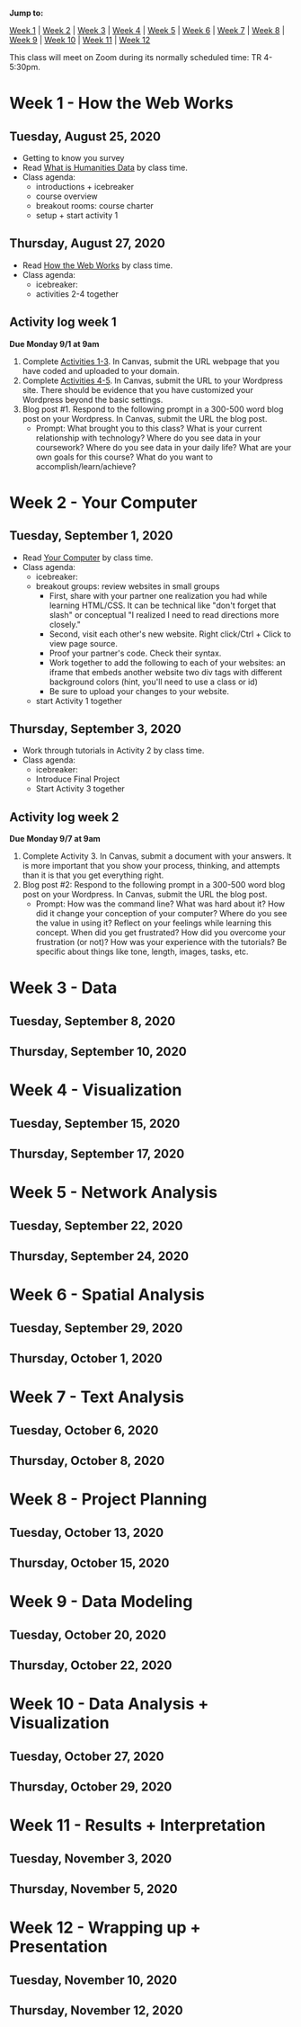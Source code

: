 
**Jump to:**

[Week 1](#week1-how-the-web-works) \| [Week 2](#week-2-your-computer) \|  [Week 3](#week3-data) \|  [Week 4](#week-4-visualization) \|  [Week 5](#week-5-network-analysis) \|  [Week 6](#week-6-spatial-analysis) \|  [Week 7](#week-7-text-analysis) \|  [Week 8](#week-8-project-planning) \|  [Week 9](#week-9-data-modeling) \|  [Week 10](#week-10-data-analysis-visualization) \|  [Week 11](#week-11-results-interpretation) \|  [Week 12](#week-12-wrapping-up-presentation) 

This class will meet on Zoom during its normally scheduled time: TR 4-5:30pm. 

# Week 1 - How the Web Works

## Tuesday, August 25, 2020
* Getting to know you survey
* Read [What is Humanities Data]() by class time. 
* Class agenda:
	* introductions + icebreaker
	* course overview
	* breakout rooms: course charter 
	* setup + start activity 1


## Thursday, August 27, 2020
* Read [How the Web Works]() by class time.
* Class agenda: 
	* icebreaker:
	* activities 2-4 together

## Activity log week 1
**Due Monday 9/1 at 9am**

1. Complete [Activities 1-3](how-the-web-works/#activities). In Canvas, submit the URL webpage that you have coded and uploaded to your domain. 
2. Complete [Activities 4-5](how-the-web-works/#activities). In Canvas, submit the URL to your Wordpress site. There should be evidence that you have customized your Wordpress beyond the basic settings. 
3. Blog post #1. Respond to the following prompt in a 300-500 word blog post on your Wordpress. In Canvas, submit the URL the blog post. 
	- Prompt: What brought you to this class? What is your current relationship with technology? Where do you see data in your coursework? Where do you see data in your daily life? What are your own goals for this course? What do you want to accomplish/learn/achieve?  


# Week 2 - Your Computer

## Tuesday, September 1, 2020
* Read [Your Computer]() by class time. 
* Class agenda: 
	* icebreaker:
	* breakout groups: review websites in small groups
		* First, share with your partner one realization you had while learning HTML/CSS. It can be technical like "don't forget that slash" or conceptual "I realized I need to read directions more closely."
    	* Second, visit each other's new website. Right click/Ctrl + Click to view page source.
    	* Proof your partner's code. Check their syntax.
    	* Work together to add the following to each of your websites:
        an iframe that embeds another website
        two div tags with different background colors (hint, you'll need to use a class or id)
    	* Be sure to upload your changes to your website.
	* start Activity 1 together


## Thursday, September 3, 2020
* Work through tutorials in Activity 2 by class time.
* Class agenda:
	* icebreaker:
	* Introduce Final Project 
	* Start Activity 3 together

## Activity log week 2
**Due Monday 9/7 at 9am**

1. Complete Activity 3. In Canvas, submit a document with your answers. It is more important that you show your process, thinking, and attempts than it is that you get everything right.
2. Blog post #2: Respond to the following prompt in a 300-500 word blog post on your Wordpress. In Canvas, submit the URL the blog post.
	- Prompt: How was the command line? What was hard about it? How did it change your conception of your computer? Where do you see the value in using it? Reflect on your feelings while learning this concept. When did you get frustrated? How did you overcome your frustration (or not)? How was your experience with the tutorials? Be specific about things like tone, length, images, tasks, etc. 

# Week 3 - Data

## Tuesday, September 8, 2020

## Thursday, September 10, 2020

# Week 4 - Visualization 

## Tuesday, September 15, 2020

## Thursday, September 17, 2020

# Week 5 - Network Analysis 

## Tuesday, September 22, 2020

## Thursday, September 24, 2020

# Week 6 - Spatial Analysis

## Tuesday, September 29, 2020

## Thursday, October 1, 2020

# Week 7 - Text Analysis 
## Tuesday, October 6, 2020
## Thursday, October 8, 2020

# Week 8 - Project Planning


## Tuesday, October 13, 2020
## Thursday, October 15, 2020

# Week 9 - Data Modeling

## Tuesday, October 20, 2020
## Thursday, October 22, 2020

# Week 10 - Data Analysis + Visualization

## Tuesday, October 27, 2020
## Thursday, October 29, 2020

# Week 11 - Results + Interpretation

## Tuesday, November 3, 2020
## Thursday, November 5, 2020


# Week 12 - Wrapping up + Presentation
## Tuesday, November 10, 2020
## Thursday, November 12, 2020



